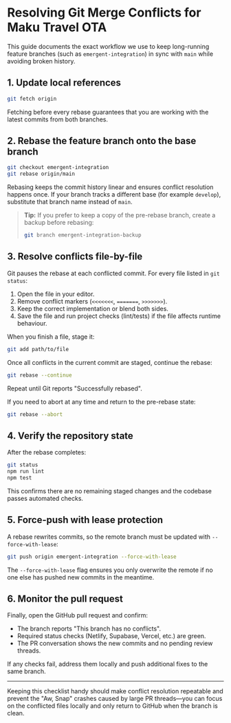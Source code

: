# Resolving Git Merge Conflicts for Maku Travel OTA

This guide documents the exact workflow we use to keep long-running feature branches (such as `emergent-integration`) in sync with `main` while avoiding broken history.

## 1. Update local references
```bash
git fetch origin
```
Fetching before every rebase guarantees that you are working with the latest commits from both branches.

## 2. Rebase the feature branch onto the base branch
```bash
git checkout emergent-integration
git rebase origin/main
```
Rebasing keeps the commit history linear and ensures conflict resolution happens once. If your branch tracks a different base (for example `develop`), substitute that branch name instead of `main`.

> **Tip:** If you prefer to keep a copy of the pre-rebase branch, create a backup before rebasing:
> ```bash
> git branch emergent-integration-backup
> ```

## 3. Resolve conflicts file-by-file
Git pauses the rebase at each conflicted commit. For every file listed in `git status`:

1. Open the file in your editor.
2. Remove conflict markers (`<<<<<<<`, `=======`, `>>>>>>>`).
3. Keep the correct implementation or blend both sides.
4. Save the file and run project checks (lint/tests) if the file affects runtime behaviour.

When you finish a file, stage it:
```bash
git add path/to/file
```

Once all conflicts in the current commit are staged, continue the rebase:
```bash
git rebase --continue
```
Repeat until Git reports "Successfully rebased".

If you need to abort at any time and return to the pre-rebase state:
```bash
git rebase --abort
```

## 4. Verify the repository state
After the rebase completes:

```bash
git status
npm run lint
npm test
```
This confirms there are no remaining staged changes and the codebase passes automated checks.

## 5. Force-push with lease protection
A rebase rewrites commits, so the remote branch must be updated with `--force-with-lease`:
```bash
git push origin emergent-integration --force-with-lease
```
The `--force-with-lease` flag ensures you only overwrite the remote if no one else has pushed new commits in the meantime.

## 6. Monitor the pull request
Finally, open the GitHub pull request and confirm:

- The branch reports "This branch has no conflicts".
- Required status checks (Netlify, Supabase, Vercel, etc.) are green.
- The PR conversation shows the new commits and no pending review threads.

If any checks fail, address them locally and push additional fixes to the same branch.

---

Keeping this checklist handy should make conflict resolution repeatable and prevent the "Aw, Snap" crashes caused by large PR threads—you can focus on the conflicted files locally and only return to GitHub when the branch is clean.

